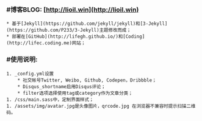 ### #博客BLOG: [http://lioil.win](http://lioil.win)
	* 基于[Jekyll](https://github.com/jekyll/jekyll)和[3-Jekyll](https://github.com/P233/3-Jekyll)主题修改而成；
	* 部署在[GitHub](http://lifegh.github.io/)和[Coding](http://lifec.coding.me)网站；

### #使用说明:
	1. _config.yml设置
		* 社交帐号Twitter, Weibo, Github, Codepen，Dribbble；
		* Disqus_shortname启用Disqus评论；
		* filter选项选择使用tag或category作为文章分类；
	1. /css/main.sass中，定制界面样式；
	1. /assets/img/avatar.jpg是头像图片，qrcode.jpg 在浏览器不兼容时提示扫描二维码。
